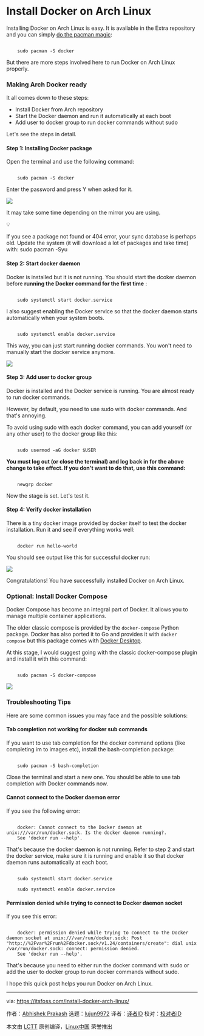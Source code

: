 [#]: subject: "Install Docker on Arch Linux"
[#]: via: "https://itsfoss.com/install-docker-arch-linux/"
[#]: author: "Abhishek Prakash https://itsfoss.com/author/abhishek/"
[#]: collector: "lujun9972/lctt-scripts-1693450080"
[#]: translator: " "
[#]: reviewer: " "
[#]: publisher: " "
[#]: url: " "

Install Docker on Arch Linux
======

Installing Docker on Arch Linux is easy. It is available in the Extra repository and you can simply [do the pacman magic][1]:

```

    sudo pacman -S docker

```

But there are more steps involved here to run Docker on Arch Linux properly.

### Making Arch Docker ready

It all comes down to these steps:

  * Install Docker from Arch repository
  * Start the Docker daemon and run it automatically at each boot
  * Add user to docker group to run docker commands without sudo



Let's see the steps in detail.

#### Step 1: Installing Docker package

Open the terminal and use the following command:

```

    sudo pacman -S docker

```

Enter the password and press Y when asked for it.

![][2]

It may take some time depending on the mirror you are using.

💡

If you see a package not found or 404 error, your sync database is perhaps old. Update the system (it will download a lot of packages and take time) with: sudo pacman -Syu

#### Step 2: Start docker daemon

Docker is installed but it is not running. You should start the dcoker daemon before **running the Docker command for the first time** :

```

    sudo systemctl start docker.service

```

I also suggest enabling the Docker service so that the docker daemon starts automatically when your system boots.

```

    sudo systemctl enable docker.service

```

This way, you can just start running docker commands. You won't need to manually start the docker service anymore.

![][3]

#### Step 3: Add user to docker group

Docker is installed and the Docker service is running. You are almost ready to run docker commands.

However, by default, you need to use sudo with docker commands. And that's annoying.

To avoid using sudo with each docker command, you can add yourself (or any other user) to the docker group like this:

```

    sudo usermod -aG docker $USER

```

**You must log out (or close the terminal) and log back in for the above change to take effect. If you don't want to do that, use this command:**

```

    newgrp docker

```

Now the stage is set. Let's test it.

#### Step 4: Verify docker installation

There is a tiny docker image provided by docker itself to test the docker installation. Run it and see if everything works well:

```

    docker run hello-world

```

You should see output like this for successful docker run:

![][4]

Congratulations! You have successfully installed Docker on Arch Linux.

### Optional: Install Docker Compose

Docker Compose has become an integral part of Docker. It allows you to manage multiple container applications.

The older classic compose is provided by the `docker-compose` Python package. Docker has also ported it to Go and provides it with `docker compose` but this package comes with [Docker Desktop][5].

At this stage, I would suggest going with the classic docker-compose plugin and install it with this command:

```

    sudo pacman -S docker-compose

```

![][6]

### Troubleshooting Tips

Here are some common issues you may face and the possible solutions:

#### Tab completion not working for docker sub commands

If you want to use tab completion for the docker command options (like completing im to images etc), install the bash-completion package:

```

    sudo pacman -S bash-completion

```

Close the terminal and start a new one. You should be able to use tab completion with Docker commands now.

#### Cannot connect to the Docker daemon error

If you see the following error:

```

    docker: Cannot connect to the Docker daemon at unix:///var/run/docker.sock. Is the docker daemon running?.
    See 'docker run --help'.

```

That's because the docker daemon is not running. Refer to step 2 and start the docker service, make sure it is running and enable it so that docker daemon runs automatically at each boot.

```

    sudo systemctl start docker.service

    sudo systemctl enable docker.service

```

#### Permission denied while trying to connect to Docker daemon socket

If you see this error:

```

    docker: permission denied while trying to connect to the Docker daemon socket at unix:///var/run/docker.sock: Post "http://%2Fvar%2Frun%2Fdocker.sock/v1.24/containers/create": dial unix /var/run/docker.sock: connect: permission denied.
    See 'docker run --help'.

```

That's because you need to either run the docker command with sudo or add the user to docker group to run docker commands without sudo.

I hope this quick post helps you run Docker on Arch Linux.

--------------------------------------------------------------------------------

via: https://itsfoss.com/install-docker-arch-linux/

作者：[Abhishek Prakash][a]
选题：[lujun9972][b]
译者：[译者ID](https://github.com/译者ID)
校对：[校对者ID](https://github.com/校对者ID)

本文由 [LCTT](https://github.com/LCTT/TranslateProject) 原创编译，[Linux中国](https://linux.cn/) 荣誉推出

[a]: https://itsfoss.com/author/abhishek/
[b]: https://github.com/lujun9972
[1]: https://itsfoss.com/pacman-command/
[2]: https://itsfoss.com/content/images/2023/10/installing-docker-arch-linux.png
[3]: https://itsfoss.com/content/images/2023/10/start-docker-daemon-arch-linux.png
[4]: https://itsfoss.com/content/images/2023/10/docker-running-successfully-arch-linux.png
[5]: https://www.docker.com/products/docker-desktop/
[6]: https://itsfoss.com/content/images/2023/10/install-docker-compose.png
